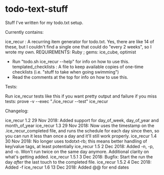 # todo-text-stuff
Stuff I've written for my todo.txt setup.

Currently contains:

ice_recur : A recurring item generator for todo.txt.  Yes, there are like 14 of these, but I couldn't find a single one that could do "every 2 weeks", so I wrote my own.   REQUIREMENTS: Ruby ; gems: ice_cube, optimist
  - Run "todo.sh ice_recur --help" for info on how to use this.
templated_checklists : A file to keep available copies of one-time checklists (i.e. "stuff to take when going swimming")
  - Read the comments at the top for info on how to use this.

Tests:

Run ice_recur tests like this if you want pretty output and failure if you miss tests: prove -v --exec "./ice_recur --test" ice_recur

Changelog:

ice_recur 1.2   29 Nov 2018: Added support for day_of_week, day_of_year and month_of_year
ice_recur 1.3   29 Nov 2018: Now uses the timestamp on the .ice_recur_completed file, and runs the schedule for each day since then, so you can run it less than once a day and it'll still work properly.
ice_recur 1.4   30 Nov 2018: No longer uses todotxt-rb; this means better handling of key/value tags, at least potentially
ice_recur 1.5    2 Dec 2018: Added -n, -p, and -o.  Won't run twice on the same day anymore.  Additional clarity on what's getting added.
ice_recur 1.5.1  3 Dec 2018: Bugfix: Start the run the day *after* the last touch to the completed file.
ice_recur 1.5.2  4 Dec 2018: Added -f
ice_recur 1.6   13 Dec 2018: Added @@ for end dates
